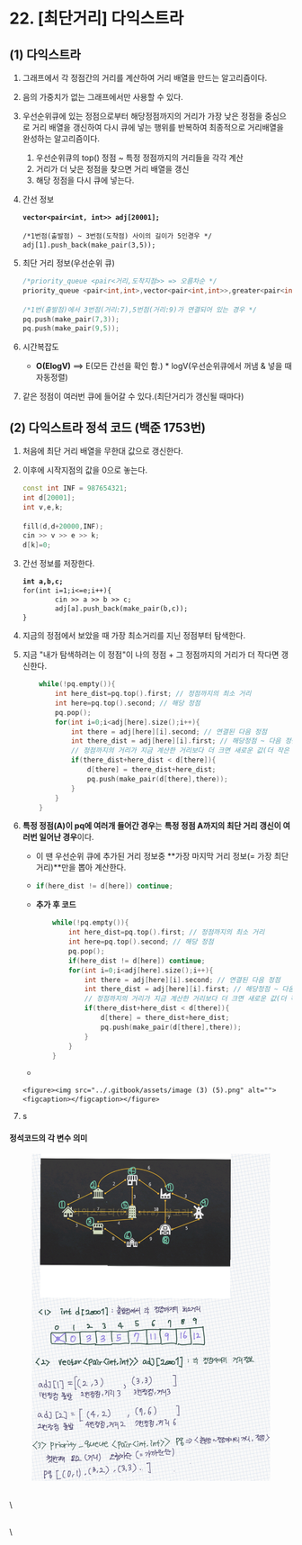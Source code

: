 # 22. \[최단거리] 다익스트라

## (1) 다익스트라

1. 그래프에서 각 정점간의 거리를 계산하여 거리 배열을 만드는 알고리즘이다.
2. 음의 가중치가 없는 그래프에서만 사용할 수 있다.
3. 우선순위큐에 있는 정점으로부터  해당정점까지의 거리가 가장 낮은 정점을 중심으로 거리 배열을 갱신하여 다시 큐에 넣는 행위를 반복하여 최종적으로 거리배열을 완성하는 알고리즘이다.
   1. 우선순위큐의 top() 정점 \~ 특정 정점까지의 거리들을 각각 계산
   2. 거리가 더 낮은 정점을 찾으면 거리 배열을 갱신
   3. 해당 정점을 다시 큐에 넣는다.
4.  간선 정보

    <pre class="language-cpp"><code class="lang-cpp"><strong>vector&#x3C;pair&#x3C;int, int>> adj[20001]; 
    </strong><strong>
    </strong>/*1번점(출발점) ~ 3번점(도착점) 사이의 길이가 5인경우 */
    adj[1].push_back(make_pair(3,5));
    </code></pre>
5.  최단 거리 정보(우선순위 큐)

    ```cpp
    /*priority_queue <pair<거리,도착지점>> => 오름차순 */
    priority_queue <pair<int,int>,vector<pair<int,int>>,greater<pair<int,int>>> pq;

    /*1번(출발점)에서 3번점(거리:7),5번점(거리:9)가 연결되어 있는 경우 */
    pq.push(make_pair(7,3));
    pq.push(make_pair(9,5));
    ```
6. 시간복잡도
   * **O(ElogV)** ==> E(모든 간선을 확인 함.) \* logV(우선순위큐에서 꺼냄 & 넣을 때 자동정렬)
7. 같은 정점이 여러번 큐에 들어갈 수 있다.(최단거리가 갱신될 때마다)

## (2) 다익스트라 정석 코드 (백준 1753번)

1. 처음에 최단 거리 배열을 무한대 값으로 갱신한다.
2.  이후에 시작지점의 값을 0으로 놓는다.

    ```cpp
    const int INF = 987654321;
    int d[20001];
    int v,e,k;

    fill(d,d+20000,INF);
    cin >> v >> e >> k;
    d[k]=0;
    ```
3.  간선 정보를 저장한다.

    <pre class="language-cpp"><code class="lang-cpp"><strong>int a,b,c;
    </strong>for(int i=1;i&#x3C;=e;i++){
            cin >> a >> b >> c;
            adj[a].push_back(make_pair(b,c));
    }
    </code></pre>
4. 지금의 정점에서 보았을 때 가장 최소거리를 지닌 정점부터 탐색한다.
5.  지금 "내가 탐색하려는 이 정점"이 나의 정점 + 그 정점까지의 거리가 더 작다면 갱신한다.

    ```cpp
        while(!pq.empty()){
            int here_dist=pq.top().first; // 정점까지의 최소 거리
            int here=pq.top().second; // 해당 정점
            pq.pop();
            for(int i=0;i<adj[here].size();i++){
                int there = adj[here][i].second; // 연결된 다음 정점
                int there_dist = adj[here][i].first; // 해당정점 ~ 다음 정점까지의 거리
                // 정점까지의 거리가 지금 계산한 거리보다 더 크면 새로운 값(더 작은 값)으로 갱신한다.
                if(there_dist+here_dist < d[there]){
                    d[there] = there_dist+here_dist;
                    pq.push(make_pair(d[there],there));
                }
            }
        }
    ```
6. **특정 정점(A)이 pq에 여러개 들어간 경우**는 **특정 정점 A까지의 최단 거리 갱신이 여러번 일어난 경우**이다.
   * 이 땐 우선순위 큐에 추가된 거리 정보중 **가장 마지막 거리 정보(= 가장 최단 거리)**만을 뽑아 계산한다.
   * ```cpp
     if(here_dist != d[here]) continue;
     ```
   *   **추가 후 코드**

       ```cpp
           while(!pq.empty()){
               int here_dist=pq.top().first; // 정점까지의 최소 거리
               int here=pq.top().second; // 해당 정점
               pq.pop();
               if(here_dist != d[here]) continue;
               for(int i=0;i<adj[here].size();i++){
                   int there = adj[here][i].second; // 연결된 다음 정점
                   int there_dist = adj[here][i].first; // 해당정점 ~ 다음 정점까지의 거리
                   // 정점까지의 거리가 지금 계산한 거리보다 더 크면 새로운 값(더 작은 값)으로 갱신한다.
                   if(there_dist+here_dist < d[there]){
                       d[there] = there_dist+here_dist;
                       pq.push(make_pair(d[there],there));
                   }
               }
           }
       ```
   *

       <figure><img src="../.gitbook/assets/image (3) (5).png" alt=""><figcaption></figcaption></figure>
7. s

#### 정석코드의 각 변수 의미

<figure><img src="../.gitbook/assets/image (2).png" alt=""><figcaption></figcaption></figure>

\
\


\
\
